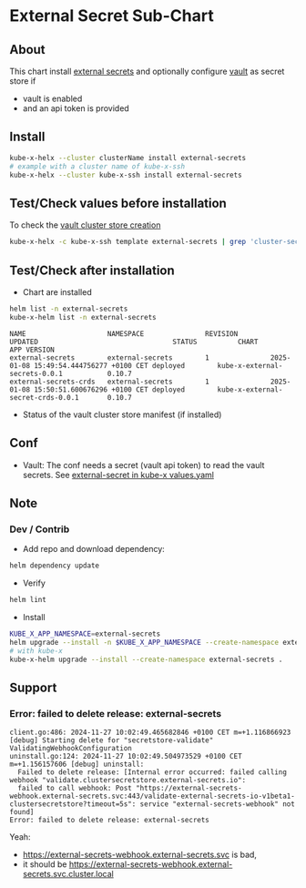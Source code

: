 # External Secret Sub-Chart

## About

This chart install [external secrets](https://external-secrets.io/latest/)
and optionally configure [vault](../vault/README.md) as secret store if
  * vault is enabled
  * and an api token is provided

## Install

```bash
kube-x-helx --cluster clusterName install external-secrets
# example with a cluster name of kube-x-ssh
kube-x-helx --cluster kube-x-ssh install external-secrets
```

## Test/Check values before installation

To check the [vault cluster store creation](templates/cluster-secret-store-vault.yaml)
```bash
kube-x-helx -c kube-x-ssh template external-secrets | grep 'cluster-secret-store-vault.yaml' -A 30
```

## Test/Check after installation

* Chart are installed
```bash
helm list -n external-secrets
kube-x-helm list -n external-secrets
```
```
NAME                    NAMESPACE               REVISION        UPDATED                                 STATUS          CHART                                   APP VERSION
external-secrets        external-secrets        1               2025-01-08 15:49:54.444756277 +0100 CET deployed        kube-x-external-secrets-0.0.1           0.10.7     
external-secrets-crds   external-secrets        1               2025-01-08 15:50:51.600676296 +0100 CET deployed        kube-x-external-secret-crds-0.0.1       0.10.7
```
* Status of the vault cluster store manifest (if installed)


## Conf

* Vault: The conf needs a secret (vault api token) to read the vault secrets. See [external-secret in kube-x values.yaml](../kube-x/values.yaml)


## Note
### Dev / Contrib

* Add repo and download dependency:
```bash
helm dependency update
```
* Verify
```bash
helm lint
```
* Install
```bash
KUBE_X_APP_NAMESPACE=external-secrets
helm upgrade --install -n $KUBE_X_APP_NAMESPACE --create-namespace external-secrets .
# with kube-x
kube-x-helm upgrade --install --create-namespace external-secrets .
```



## Support

### Error: failed to delete release: external-secrets

```
client.go:486: 2024-11-27 10:02:49.465682846 +0100 CET m=+1.116866923 [debug] Starting delete for "secretstore-validate" ValidatingWebhookConfiguration
uninstall.go:124: 2024-11-27 10:02:49.504973529 +0100 CET m=+1.156157606 [debug] uninstall: 
  Failed to delete release: [Internal error occurred: failed calling webhook "validate.clustersecretstore.external-secrets.io": 
  failed to call webhook: Post "https://external-secrets-webhook.external-secrets.svc:443/validate-external-secrets-io-v1beta1-clustersecretstore?timeout=5s": service "external-secrets-webhook" not found]
Error: failed to delete release: external-secrets
```
Yeah:
* https://external-secrets-webhook.external-secrets.svc is bad, 
* it should be https://external-secrets-webhook.external-secrets.svc.cluster.local

